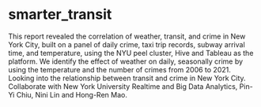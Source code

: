 # smarter_transit
This report revealed the correlation of weather, transit, and crime in New York City, built on a panel of daily crime, taxi trip records, subway arrival time, and temperature, using the NYU peel cluster, Hive and Tableau as the platform. We identify the effect of weather on daily, seasonally crime by using the temperature and the number of crimes from 2006 to 2021. Looking into the relationship between transit and crime in New York City.
Collaborate with New York University Realtime and Big Data Analytics, Pin-Yi Chiu, Nini Lin and Hong-Ren Mao.
